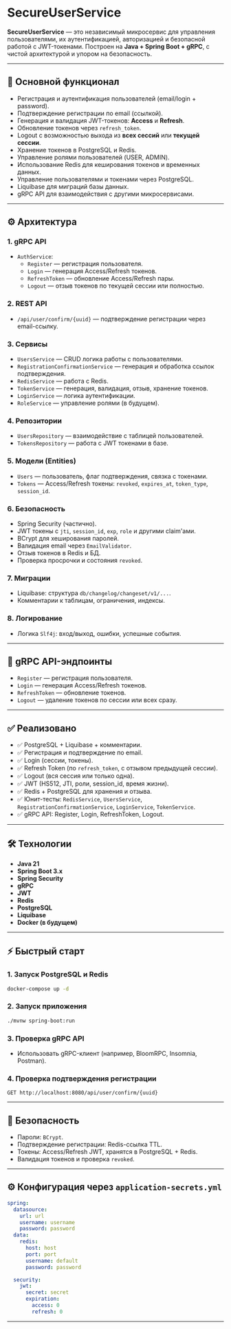 # SecureUserService

**SecureUserService** — это независимый микросервис для управления пользователями, их аутентификацией, авторизацией и безопасной работой с JWT-токенами. Построен на **Java + Spring Boot + gRPC**, с чистой архитектурой и упором на безопасность.

---

## 🚀 Основной функционал

- Регистрация и аутентификация пользователей (email/login + password).
- Подтверждение регистрации по email (ссылкой).
- Генерация и валидация JWT-токенов: **Access** и **Refresh**.
- Обновление токенов через `refresh_token`.
- Logout с возможностью выхода из **всех сессий** или **текущей сессии**.
- Хранение токенов в PostgreSQL и Redis.
- Управление ролями пользователей (USER, ADMIN).
- Использование Redis для кеширования токенов и временных данных.
- Управление пользователями и токенами через PostgreSQL.
- Liquibase для миграций базы данных.
- gRPC API для взаимодействия с другими микросервисами.

---

## ⚙️ Архитектура

### 1. **gRPC API**
- `AuthService`:
    - `Register` — регистрация пользователя.
    - `Login` — генерация Access/Refresh токенов.
    - `RefreshToken` — обновление Access/Refresh пары.
    - `Logout` — отзыв токенов по текущей сессии или полностью.

### 2. **REST API**
- `/api/user/confirm/{uuid}` — подтверждение регистрации через email-ссылку.

### 3. **Сервисы**
- `UsersService` — CRUD логика работы с пользователями.
- `RegistrationConfirmationService` — генерация и обработка ссылок подтверждения.
- `RedisService` — работа с Redis.
- `TokenService` — генерация, валидация, отзыв, хранение токенов.
- `LoginService` — логика аутентификации.
- `RoleService` — управление ролями (в будущем).

### 4. **Репозитории**
- `UsersRepository` — взаимодействие с таблицей пользователей.
- `TokensRepository` — работа с JWT токенами в базе.

### 5. **Модели (Entities)**
- `Users` — пользователь, флаг подтверждения, связка с токенами.
- `Tokens` — Access/Refresh токены: `revoked`, `expires_at`, `token_type`, `session_id`.

### 6. **Безопасность**
- Spring Security (частично).
- JWT токены с `jti`, `session_id`, `exp`, `role` и другими claim'ами.
- BCrypt для хеширования паролей.
- Валидация email через `EmailValidator`.
- Отзыв токенов в Redis и БД.
- Проверка просрочки и состояния `revoked`.

### 7. **Миграции**
- Liquibase: структура `db/changelog/changeset/v1/...`.
- Комментарии к таблицам, ограничения, индексы.

### 8. **Логирование**
- Логика `Slf4j`: вход/выход, ошибки, успешные события.

---

## 📄 gRPC API-эндпоинты

- `Register` — регистрация пользователя.
- `Login` — генерация Access/Refresh токенов.
- `RefreshToken` — обновление токенов.
- `Logout` — удаление токенов по сессии или всех сразу.

---

## ✅ Реализовано

- ✅ PostgreSQL + Liquibase + комментарии.
- ✅ Регистрация и подтверждение по email.
- ✅ Login (сессии, токены).
- ✅ Refresh Token (по `refresh_token`, с отзывом предыдущей сессии).
- ✅ Logout (вся сессия или только одна).
- ✅ JWT (HS512, JTI, роли, session_id, время жизни).
- ✅ Redis + PostgreSQL для хранения и отзыва.
- ✅ Юнит-тесты: `RedisService`, `UsersService`, `RegistrationConfirmationService`, `LoginService`, `TokenService`.
- ✅ gRPC API: Register, Login, RefreshToken, Logout.

---

## 🛠️ Технологии

- **Java 21**
- **Spring Boot 3.x**
- **Spring Security**
- **gRPC**
- **JWT**
- **Redis**
- **PostgreSQL**
- **Liquibase**
- **Docker (в будущем)**

---

## ⚡ Быстрый старт

### 1. Запуск PostgreSQL и Redis
```bash
docker-compose up -d
```

### 2. Запуск приложения
```bash
./mvnw spring-boot:run
```

### 3. Проверка gRPC API
- Использовать gRPC-клиент (например, BloomRPC, Insomnia, Postman).

### 4. Проверка подтверждения регистрации
```http
GET http://localhost:8080/api/user/confirm/{uuid}
```

---

## 🔐 Безопасность
- Пароли: `BCrypt`.
- Подтверждение регистрации: Redis-ссылка TTL.
- Токены: Access/Refresh JWT, хранятся в PostgreSQL + Redis.
- Валидация токенов и проверка `revoked`.

---

## ⚙️ Конфигурация через `application-secrets.yml`
```yaml
spring:
  datasource:
    url: url
    username: username
    password: password
  data:
    redis:
      host: host
      port: port
      username: default
      password: password

  security:
    jwt:
      secret: secret
      expiration:
        access: 0
        refresh: 0
```
---
